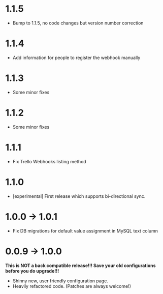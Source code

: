 # 1.1.5

* Bump to 1.1.5, no code changes but version number correction

# 1.1.4

* Add information for people to register the webhook manually

# 1.1.3

* Some minor fixes

# 1.1.2

* Some minor fixes

# 1.1.1

* Fix Trello Webhooks listing method

# 1.1.0

* [experimental] First release which supports bi-directional sync.

# 1.0.0 -> 1.0.1

* Fix DB migrations for default value assignment in MySQL text column

# 0.0.9 -> 1.0.0

**This is NOT a back compatible release!!! Save your old configurations before you do upgrade!!!**

* Shinny new, user friendly configuration page.
* Heavily refactored code. (Patches are always welcome!)
